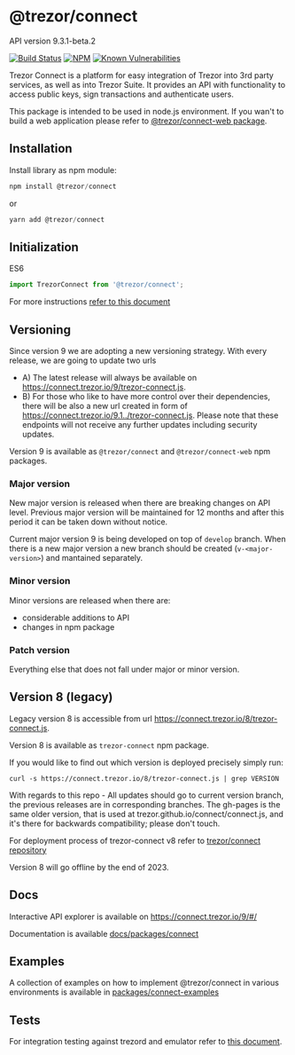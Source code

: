 # @trezor/connect

API version 9.3.1-beta.2

[![Build Status](https://github.com/trezor/trezor-suite/actions/workflows/test-connect.yml/badge.svg)](https://github.com/trezor/trezor-suite/actions/workflows/test-connect.yml)
[![NPM](https://img.shields.io/npm/v/@trezor/connect.svg)](https://www.npmjs.org/package/@trezor/connect)
[![Known Vulnerabilities](https://snyk.io/test/github/trezor/connect/badge.svg?targetFile=package.json)](https://snyk.io/test/github/trezor/trezor-suite?targetFile=packages/connect/package.json)

Trezor Connect is a platform for easy integration of Trezor into 3rd party services, as well as into Trezor Suite. It provides an API with functionality to access public keys, sign transactions and authenticate users.

This package is intended to be used in node.js environment. If you wan't to build a web application please refer to [@trezor/connect-web package](https://github.com/trezor/trezor-suite/blob/develop/packages/connect-web/README.md).

## Installation

Install library as npm module:

```javascript
npm install @trezor/connect
```

or

```javascript
yarn add @trezor/connect
```

## Initialization

ES6

```javascript
import TrezorConnect from '@trezor/connect';
```

For more instructions [refer to this document](https://github.com/trezor/trezor-suite/blob/develop/docs/packages/connect/index.md)

## Versioning

Since version 9 we are adopting a new versioning strategy. With every release, we are going to update two urls

-   A) The latest release will always be available on https://connect.trezor.io/9/trezor-connect.js.
-   B) For those who like to have more control over their dependencies, there will be also a new url created in form of https://connect.trezor.io/9.1../trezor-connect.js. Please note that these endpoints will not receive any further updates including security updates.

Version 9 is available as `@trezor/connect` and `@trezor/connect-web` npm packages.

### Major version

New major version is released when there are breaking changes on API level. Previous major version will be maintained for 12 months and after this period it can be taken down without notice.

Current major version 9 is being developed on top of `develop` branch. When there is a new major version a new branch should be created (`v-<major-version>`) and mantained separately.

### Minor version

Minor versions are released when there are:

-   considerable additions to API
-   changes in npm package

### Patch version

Everything else that does not fall under major or minor version.

## Version 8 (legacy)

Legacy version 8 is accessible from url https://connect.trezor.io/8/trezor-connect.js.

Version 8 is available as `trezor-connect` npm package.

If you would like to find out which version is deployed precisely simply run:

`curl -s https://connect.trezor.io/8/trezor-connect.js | grep VERSION`

With regards to this repo - All updates should go to current version branch, the previous releases are in corresponding branches. The gh-pages is the same older version, that is used at trezor.github.io/connect/connect.js, and it's there for backwards compatibility; please don't touch.

For deployment process of trezor-connect v8 refer to [trezor/connect repository](https://github.com/trezor/connect/blob/develop/docs/deployment/index.md)

Version 8 will go offline by the end of 2023.

## Docs

Interactive API explorer is available on https://connect.trezor.io/9/#/

Documentation is available [docs/packages/connect](https://github.com/trezor/trezor-suite/blob/develop/docs/packages/connect/index.md)

## Examples

A collection of examples on how to implement @trezor/connect in various environments is available in [packages/connect-examples](https://github.com/trezor/trezor-suite/tree/develop/packages/connect-examples)

## Tests

For integration testing against trezord and emulator refer to [this document](https://github.com/trezor/trezor-suite/blob/develop/packages/connect/e2e/README.md).
